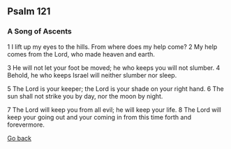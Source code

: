 ## Psalm 121

### A Song of Ascents

1 I lift up my eyes to the hills.
    From where does my help come?
2 My help comes from the Lord,
    who made heaven and earth.

3 He will not let your foot be moved;
    he who keeps you will not slumber.
4 Behold, he who keeps Israel
    will neither slumber nor sleep.

5 The Lord is your keeper;
    the Lord is your shade on your right hand.
6 The sun shall not strike you by day,
    nor the moon by night.

7 The Lord will keep you from all evil;
    he will keep your life.
8 The Lord will keep
    your going out and your coming in
    from this time forth and forevermore.

[Go back](index.md)
